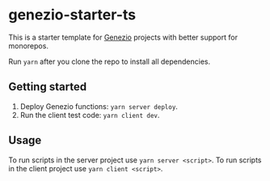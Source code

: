 # genezio-starter-ts

This is a starter template for [Genezio](https://genez.io) projects with better support for monorepos.

Run `yarn` after you clone the repo to install all dependencies.

## Getting started

1. Deploy Genezio functions: `yarn server deploy`.
2. Run the client test code: `yarn client dev`.

## Usage

To run scripts in the server project use `yarn server <script>`.
To run scripts in the client project use `yarn client <script>`.
